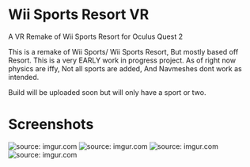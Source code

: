 # Wii Sports Resort VR
A VR Remake of Wii Sports Resort for Oculus Quest 2

This is a remake of Wii Sports/ Wii Sports Resort, But mostly based off Resort. This is a very EARLY work in progress project.
As of right now physics are iffy, Not all sports are added,  And Navmeshes dont work as intended.

Build will be uploaded soon but will only have a sport or two.


# Screenshots

<img src="https://i.imgur.com/BT8bXzo.jpeg" title="source: imgur.com" /></a>
<img src="https://i.imgur.com/s9RemZ1.jpeg" title="source: imgur.com" /></a>
<img src="https://i.imgur.com/SRZQCet.jpeg" title="source: imgur.com" /></a>
<img src="https://i.imgur.com/7dEYjy6.jpeg" title="source: imgur.com" /></a>
